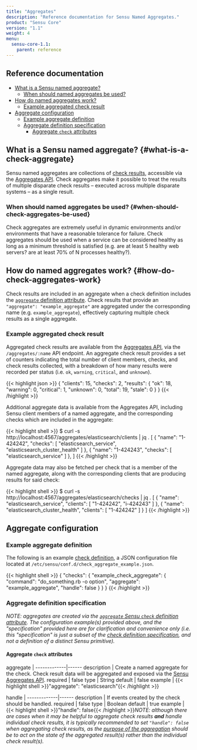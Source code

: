 ```yaml
---
title: "Aggregates"
description: "Reference documentation for Sensu Named Aggregates."
product: "Sensu Core"
version: "1.1"
weight: 4
menu:
  sensu-core-1.1:
    parent: reference
---
```

## Reference documentation

- [What is a Sensu named aggregate?](#what-is-a-check-aggregate)
  - [When should named aggregates be used?](#when-should-check-aggregates-be-used)
- [How do named aggregates work?](#how-do-check-aggregates-work)
  - [Example aggregated check result](#example-aggregated-check-result)
- [Aggregate configuration](#aggregate-configuration)
  - [Example aggregate definition](#example-aggregate-definition)
  - [Aggregate definition specification](#aggregate-definition-specification)
    - [Aggregate `check` attributes](#aggregate-check-attributes)

## What is a Sensu named aggregate? {#what-is-a-check-aggregate}

Sensu named aggregates are collections of [check results][1], accessible via
the [Aggregates API][2]. Check aggregates make it possible to treat the results
of multiple disparate check results &ndash; executed across multiple disparate
systems &ndash; as a single result.

### When should named aggregates be used? {#when-should-check-aggregates-be-used}

Check aggregates are extremely useful in dynamic environments and/or
environments that have a reasonable tolerance for failure. Check aggregates
should be used when a service can be considered healthy as long as a minimum
threshold is satisfied (e.g. are at least 5 healthy web servers? are at least
70% of N processes healthy?).

## How do named aggregates work? {#how-do-check-aggregates-work}

Check results are included in an aggregate when a check definition includes the
[`aggregate` definition attribute][3]. Check results that provide an
`"aggregate": "example_aggregate"` are aggregated under the corresponding name
(e.g. `example_aggregate`), effectively capturing multiple check results as a
single aggregate.

### Example aggregated check result

Aggregated check results are available from the [Aggregates API][2], via the
`/aggregates/:name` API endpoint. An aggregate check result provides a
set of counters indicating the total number of client members, checks, and
check results collected, with a breakdown of how many results were recorded per
status (i.e. `ok`, `warning`, `critical`, and `unknown`).

{{< highlight json >}}
{
  "clients": 15,
  "checks": 2,
  "results": {
    "ok": 18,
    "warning": 0,
    "critical": 1,
    "unknown": 0,
    "total": 19,
    "stale": 0
  }
}
{{< /highlight >}}

Additional aggregate data is available from the Aggregates API, including Sensu
client members of a named aggregate, and the corresponding checks which are
included in the aggregate:

{{< highlight shell >}}
$ curl -s http://localhost:4567/aggregates/elasticsearch/clients | jq .
[
  {
    "name": "1-424242",
    "checks": [
      "elasticsearch_service",
      "elasticsearch_cluster_health"
    ]
  },
  {
    "name": "1-424243",
    "checks": [
      "elasticsearch_service"
    ]
  },
]
{{< /highlight >}}

Aggregate data may also be fetched per check that is a member of the named
aggregate, along with the corresponding clients that are producing results for
said check:

{{< highlight shell >}}
$ curl -s http://localhost:4567/aggregates/elasticsearch/checks | jq .
[
  {
    "name": "elasticsearch_service",
    "clients": [
      "1-424242",
      "i-424243"
    ]
  },
  {
    "name": "elasticsearch_cluster_health",
    "clients": [
      "1-424242"
    ]
  }
]
{{< /highlight >}}

## Aggregate configuration

### Example aggregate definition

The following is an example [check definition][6], a JSON configuration file located at `/etc/sensu/conf.d/check_aggregate_example.json`.

{{< highlight shell >}}
{
  "checks": {
    "example_check_aggregate": {
      "command": "do_something.rb -o option",
      "aggregate": "example_aggregate",
      "handle": false
    }
  }
}
{{< /highlight >}}

### Aggregate definition specification

_NOTE: aggregates are created via the [`aggregate` Sensu `check` definition
attribute][4]. The configuration example(s) provided above, and the
"specification" provided here are for clarification and convenience only (i.e.
this "specification" is just a subset of the [check definition
specification][5], and not a definition of a distinct Sensu primitive)._

#### Aggregate `check` attributes

aggregate    | 
-------------|------
description  | Create a named aggregate for the check. Check result data will be aggregated and exposed via the [Sensu Aggregates API][2].
required     | false
type         | String
default      | false
example      | {{< highlight shell >}}"aggregate": "elasticsearch"{{< /highlight >}}

handle       | 
-------------|------
description  | If events created by the check should be handled.
required     | false
type         | Boolean
default      | true
example      | {{< highlight shell >}}"handle": false{{< /highlight >}}_NOTE: although there are cases when it may be helpful to aggregate check results **and** handle individual check results, it is typically recommended to set `"handle": false` when aggregating check results, as the [purpose of the aggregation][8] should be to act on the state of the aggregated result(s) rather than the individual check result(s)._

[1]:  ../checks#check-results
[2]:  ../../api/aggregates
[3]:  ../checks#check-definition-specification
[4]:  ../checks#check-attributes
[5]:  ../checks#check-definition-specification
[6]:  ../checks#check-configuration
[7]:  ../checks#standalone-checks
[8]:  #when-should-check-aggregates-be-used
[9]:  ../checks#how-are-checks-scheduled
